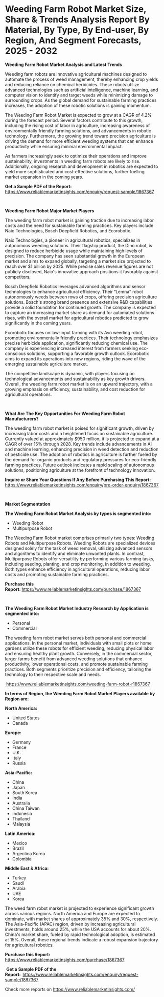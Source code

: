 <p><h1>Weeding Farm Robot Market Size, Share & Trends Analysis Report By Material, By Type, By End-user, By Region, And Segment Forecasts, 2025 - 2032</h1></p><p><strong>Weeding Farm Robot Market Analysis and Latest Trends</strong></p>
<p><p>Weeding farm robots are innovative agricultural machines designed to automate the process of weed management, thereby enhancing crop yields and reducing reliance on chemical herbicides. These robots utilize advanced technologies such as artificial intelligence, machine learning, and computer vision to identify and target weeds while minimizing damage to surrounding crops. As the global demand for sustainable farming practices increases, the adoption of these robotic solutions is gaining momentum.</p><p>The Weeding Farm Robot Market is expected to grow at a CAGR of 4.2% during the forecast period. Several factors contribute to this growth, including the rising cost of labor in agriculture, increasing awareness of environmentally friendly farming solutions, and advancements in robotic technology. Furthermore, the growing trend toward precision agriculture is driving the demand for more efficient weeding systems that can enhance productivity while ensuring minimal environmental impact.</p><p>As farmers increasingly seek to optimize their operations and improve sustainability, investments in weeding farm robots are likely to rise. Additionally, ongoing research and development in robotics are expected to yield more sophisticated and cost-effective solutions, further fuelling market expansion in the coming years.</p></p>
<p><strong>Get a Sample PDF of the Report:&nbsp;</strong> <a href="https://www.reliablemarketinsights.com/enquiry/request-sample/1867367?utm_campaign=2606&utm_medium=2&utm_source=Github&utm_content=ia&utm_term=12042025&utm_id=weeding-farm-robot">https://www.reliablemarketinsights.com/enquiry/request-sample/1867367</a></p>
<p>&nbsp;</p>
<p><strong>Weeding Farm Robot Major Market Players</strong></p>
<p><p>The weeding farm robot market is gaining traction due to increasing labor costs and the need for sustainable farming practices. Key players include Naio Technologies, Bosch Deepfield Robotics, and Ecorobotix.</p><p>Naio Technologies, a pioneer in agricultural robotics, specializes in autonomous weeding solutions. Their flagship product, the Dino robot, is designed to reduce herbicide usage while maintaining high levels of precision. The company has seen substantial growth in the European market and aims to expand globally, targeting a market size projected to reach over $1 billion by 2025. While precise sales revenue figures are not publicly disclosed, Naio's innovative approach positions it favorably against competitors.</p><p>Bosch Deepfield Robotics leverages advanced algorithms and sensor technologies to enhance agricultural efficiency. Their “Lemna” robot autonomously weeds between rows of crops, offering precision agriculture solutions. Bosch's strong brand presence and extensive R&D capabilities provide a solid foundation for continued growth. The company is expected to capture an increasing market share as demand for automated solutions rises, with the overall market for agricultural robotics predicted to grow significantly in the coming years.</p><p>Ecorobotix focuses on low-input farming with its Avo weeding robot, promoting environmentally friendly practices. Their technology emphasizes precise herbicide application, significantly reducing chemical use. The company is experiencing increased interest from farmers seeking eco-conscious solutions, supporting a favorable growth outlook. Ecorobotix aims to expand its operations into new regions, riding the wave of the emerging sustainable agriculture market.</p><p>The competitive landscape is dynamic, with players focusing on technological advancements and sustainability as key growth drivers. Overall, the weeding farm robot market is on an upward trajectory, with a growing emphasis on efficiency, sustainability, and cost reduction for agricultural operations.</p></p>
<p>&nbsp;</p>
<p><strong>What Are The Key Opportunities For Weeding Farm Robot Manufacturers?</strong></p>
<p><p>The weeding farm robot market is poised for significant growth, driven by increasing labor costs and a heightened focus on sustainable agriculture. Currently valued at approximately $950 million, it is projected to expand at a CAGR of over 15% through 2028. Key trends include advancements in AI and machine learning, enhancing precision in weed detection and reduction of pesticide use. The adoption of robotics in agriculture is further fueled by the demand for organic products and regulatory pressures for eco-friendly farming practices. Future outlook indicates a rapid scaling of autonomous solutions, positioning agriculture at the forefront of technology innovation.</p></p>
<p><strong>Inquire or Share Your Questions If Any Before Purchasing This Report:</strong> <a href="https://www.reliablemarketinsights.com/enquiry/pre-order-enquiry/1867367?utm_campaign=2606&utm_medium=2&utm_source=Github&utm_content=ia&utm_term=12042025&utm_id=weeding-farm-robot">https://www.reliablemarketinsights.com/enquiry/pre-order-enquiry/1867367</a></p>
<p>&nbsp;</p>
<p><strong>Market Segmentation</strong></p>
<p><strong>The Weeding Farm Robot Market Analysis by types is segmented into:</strong></p>
<p><ul><li>Weeding Robot</li><li>Multipurpose Robot</li></ul></p>
<p><p>The Weeding Farm Robot market comprises primarily two types: Weeding Robots and Multipurpose Robots. Weeding Robots are specialized devices designed solely for the task of weed removal, utilizing advanced sensors and algorithms to identify and eliminate unwanted plants. In contrast, Multipurpose Robots offer versatility by performing various farming tasks, including seeding, planting, and crop monitoring, in addition to weeding. Both types enhance efficiency in agricultural operations, reducing labor costs and promoting sustainable farming practices.</p></p>
<p><strong>Purchase this Report:&nbsp;</strong><a href="https://www.reliablemarketinsights.com/purchase/1867367?utm_campaign=2606&utm_medium=2&utm_source=Github&utm_content=ia&utm_term=12042025&utm_id=weeding-farm-robot">https://www.reliablemarketinsights.com/purchase/1867367</a></p>
<p>&nbsp;</p>
<p><strong>The Weeding Farm Robot Market Industry Research by Application is segmented into:</strong></p>
<p><ul><li>Personal</li><li>Commercial</li></ul></p>
<p><p>The weeding farm robot market serves both personal and commercial applications. In the personal market, individuals with small plots or home gardens utilize these robots for efficient weeding, reducing physical labor and ensuring healthy plant growth. Conversely, in the commercial sector, larger farms benefit from advanced weeding solutions that enhance productivity, lower operational costs, and promote sustainable farming practices. Both segments prioritize precision and efficiency, tailoring the technology to their respective scale and needs.</p></p>
<p><a href="https://www.reliablemarketinsights.com/weeding-farm-robot-r1867367?utm_campaign=2606&utm_medium=2&utm_source=Github&utm_content=ia&utm_term=12042025&utm_id=weeding-farm-robot">&nbsp;https://www.reliablemarketinsights.com/weeding-farm-robot-r1867367</a></p>
<p><strong>In terms of Region, the Weeding Farm Robot Market Players available by Region are:</strong></p>
<p>
    <p> <strong> North America: </strong>
        <ul>
            <li>United States</li>
            <li>Canada</li>
        </ul>
        </p> 
    <p> <strong> Europe: </strong>
        <ul>
            <li>Germany</li>
            <li>France</li>
            <li>U.K.</li>
            <li>Italy</li>
            <li>Russia</li>
        </ul>
        </p> 
    <p> <strong> Asia-Pacific: </strong>
        <ul>
            <li>China</li>
            <li>Japan</li>
            <li>South Korea</li>
            <li>India</li>
            <li>Australia</li>
            <li>China Taiwan</li>
            <li>Indonesia</li>
            <li>Thailand</li>
            <li>Malaysia</li>
        </ul>
        </p> 
    <p> <strong> Latin America: </strong>
        <ul>
            <li>Mexico</li>
            <li>Brazil</li>
            <li>Argentina Korea</li>
            <li>Colombia</li>
        </ul>
        </p> 
    <p> <strong> Middle East & Africa: </strong>
        <ul>
            <li>Turkey</li>
            <li>Saudi</li>
            <li>Arabia</li>
            <li>UAE</li>
            <li>Korea</li>
        </ul>
    </p>
    </p>
<p><p>The weed farm robot market is projected to experience significant growth across various regions. North America and Europe are expected to dominate, with market shares of approximately 35% and 30%, respectively. The Asia-Pacific (APAC) region, driven by increasing agricultural investments, holds around 25%, while the USA accounts for about 20%. China's market share, fueled by rapid technological adoption, is estimated at 15%. Overall, these regional trends indicate a robust expansion trajectory for agricultural robotics.</p></p>
<p><strong>Purchase this Report: </strong><a href="https://www.reliablemarketinsights.com/purchase/1867367?utm_campaign=2606&utm_medium=2&utm_source=Github&utm_content=ia&utm_term=12042025&utm_id=weeding-farm-robot">https://www.reliablemarketinsights.com/purchase/1867367</a></p>
<p>&nbsp;<strong>Get a Sample PDF of the Report:&nbsp;&nbsp;</strong><a href="https://www.reliablemarketinsights.com/enquiry/request-sample/1867367?utm_campaign=2606&utm_medium=2&utm_source=Github&utm_content=ia&utm_term=12042025&utm_id=weeding-farm-robot">https://www.reliablemarketinsights.com/enquiry/request-sample/1867367</a></p>
<p><strong></strong></p>
<p>Check more reports on <a href="https://www.reliablemarketinsights.com/?utm_campaign=2606&utm_medium=2&utm_source=Github&utm_content=ia&utm_term=12042025&utm_id=weeding-farm-robot">https://www.reliablemarketinsights.com/</a></p>